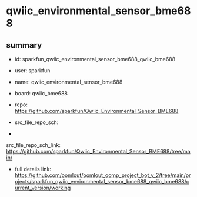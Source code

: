 # qwiic_environmental_sensor_bme688
 
## summary 
* id: sparkfun_qwiic_environmental_sensor_bme688_qwiic_bme688
* user: sparkfun
* name: qwiic_environmental_sensor_bme688
* board: qwiic_bme688
* repo: https://github.com/sparkfun/Qwiic_Environmental_Sensor_BME688



* src_file_repo_sch: 
*
 src_file_repo_sch_link: https://github.com/sparkfun/Qwiic_Environmental_Sensor_BME688/tree/main/
* full details link: https://github.com/oomlout/oomlout_oomp_project_bot_v_2/tree/main/projects/sparkfun_qwiic_environmental_sensor_bme688_qwiic_bme688/current_version/working  






